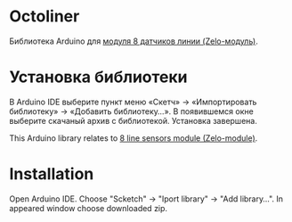 Octoliner
=========

Библиотека Arduino для [модуля 8 датчиков линии (Zelo-модуль)](http://amperka.ru/product/zelo-folow-line-sensor).

Установка библиотеки
====================

В Arduino IDE выберите пункт меню «Скетч» → «Импортировать библиотеку» →
«Добавить библиотеку…». В появившемся окне выберите скачаный архив с
библиотекой. Установка завершена.

This Arduino library relates to [8 line sensors module (Zelo-module)](http://amperka.ru/product/zelo-folow-line-sensor).

Installation
====================

Open Arduino IDE. Choose "Scketch" → "Iport library" → "Add library…".
In appeared window choose downloaded zip.
